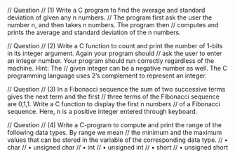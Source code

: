 // Question
// (1) Write a C program to find the average and standard deviation of given any n numbers. 
// The program first ask the user the number n, and then takes n numbers. The program then 
// computes and prints the average and standard deviation of the n numbers. 

// Question
// (2) Write a C function to count and print the number of 1-bits in its integer argument. Again your program should 
// ask the user to enter an integer number. Your program should run correctly regardless of the machine. Hint: The 
// given integer can be a negative number as well. The C programming language uses 2’s complement to represent an integer. 

// Question
// (3) In a Fibonacci sequence the sum of two successive terms gives the next term and the first 
// three terms of the Fibonacci sequence are 0,1,1. Write a C function to display the first n numbers 
// of a Fibonacci sequence. Here, n is a positive integer entered through keyboard. 

// Question
// (4) Write a C-program to compute and print the range of the following data types. By range we mean 
// the minimum and the maximum values that can be stored in the variable of the corresponding data type. 
// • char 
// • unsigned char 
// • int 
// • unsigned int 
// • short 
// • unsigned short 
